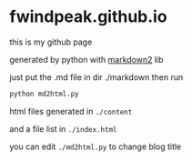 # fwindpeak.github.io
this is my github page

generated by python with [markdown2](https://github.com/trentm/python-markdown2) lib

just put the .md file in dir ./markdown then run 

```bash
python md2html.py
```

html files generated in `./content`

and a file list in `./index.html`

you can edit `./md2html.py` to change blog title
